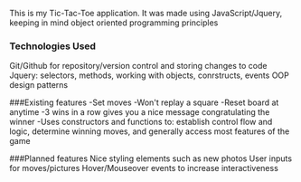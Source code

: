 This is my Tic-Tac-Toe application. It was made using JavaScript/Jquery, keeping in mind object oriented programming principles


### Technologies Used
Git/Github for repository/version control and storing changes to code
Jquery: selectors, methods, working with objects, conrstructs, events
OOP design patterns


###Existing features
-Set moves
-Won't replay a square
-Reset board at anytime
-3 wins in a row gives you a nice message congratulating the winner
-Uses constructors and functions to: establish control flow and logic, 		determine winning moves, and generally access most features of the 
	game



###Planned features
Nice styling elements such as new photos
User inputs for moves/pictures
Hover/Mouseover events to increase interactiveness
